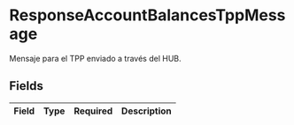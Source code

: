 # ResponseAccountBalancesTppMessage

Mensaje para el TPP enviado a través del HUB.


## Fields

| Field       | Type        | Required    | Description |
| ----------- | ----------- | ----------- | ----------- |